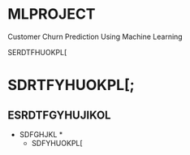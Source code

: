 # MLPROJECT
Customer Churn Prediction Using Machine Learning

SERDTFHUOKPL[
# SDRTFYHUOKPL[;
## ESRDTFGYHUJIKOL
* SDFGHJKL *
  - SDFYHUOKPL[
